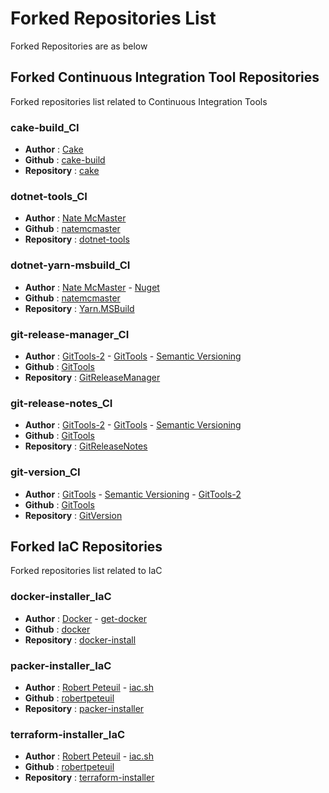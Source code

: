 # Forked Repositories List
Forked Repositories are as below

## Forked Continuous Integration Tool Repositories
Forked repositories list related to Continuous Integration Tools

### cake-build_CI

- **Author** : [Cake](https://cakebuild.net)
- **Github** : [cake-build](https://github.com/cake-build)
- **Repository** : [cake](https://github.com/cake-build/cake)

### dotnet-tools_CI

- **Author** : [Nate McMaster](https://natemcmaster.com)
- **Github** : [natemcmaster](https://github.com/natemcmaster)
- **Repository** : [dotnet-tools](https://github.com/natemcmaster/dotnet-tools)

### dotnet-yarn-msbuild_CI

- **Author** : [Nate McMaster](https://natemcmaster.com) - [Nuget](https://www.nuget.org/packages/Yarn.MSBuild)
- **Github** : [natemcmaster](https://github.com/natemcmaster)
- **Repository** : [Yarn.MSBuild](https://github.com/natemcmaster/Yarn.MSBuild)

### git-release-manager_CI

- **Author** : [GitTools-2](https://gittools.github.io/GitReleaseManager/docs) - [GitTools](https://gitversion.net) - [Semantic Versioning](https://semver.org)
- **Github** : [GitTools](https://github.com/GitTools)
- **Repository** : [GitReleaseManager](https://github.com/GitTools/GitReleaseManager)

### git-release-notes_CI

- **Author** : [GitTools-2](https://gittools.github.io/GitReleaseManager/docs) - [GitTools](https://gitversion.net) - [Semantic Versioning](https://semver.org)
- **Github** : [GitTools](https://github.com/GitTools)
- **Repository** : [GitReleaseNotes](https://github.com/GitTools/GitReleaseNotes)

### git-version_CI

- **Author** : [GitTools](https://gitversion.net) - [Semantic Versioning](https://semver.org) - [GitTools-2](https://gittools.github.io/GitReleaseManager/docs) 
- **Github** : [GitTools](https://github.com/GitTools)
- **Repository** : [GitVersion](https://github.com/GitTools/GitVersion)

## Forked IaC Repositories
Forked repositories list related to IaC

### docker-installer_IaC

- **Author** : [Docker](https://www.docker.com) - [get-docker](https://get.docker.com)
- **Github** : [docker](https://github.com/docker)
- **Repository** : [docker-install](https://github.com/docker/docker-install)

### packer-installer_IaC

- **Author** : [Robert Peteuil](https://www.robertpeteuil.com) - [iac.sh](https://iac.sh)
- **Github** : [robertpeteuil](https://github.com/robertpeteuil)
- **Repository** : [packer-installer](https://github.com/robertpeteuil/packer-installer)

### terraform-installer_IaC

- **Author** : [Robert Peteuil](https://www.robertpeteuil.com) - [iac.sh](https://iac.sh)
- **Github** : [robertpeteuil](https://github.com/robertpeteuil)
- **Repository** : [terraform-installer](https://github.com/robertpeteuil/terraform-installer)
